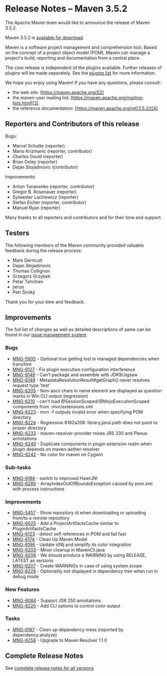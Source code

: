 <!-- 
 Licensed to the Apache Software Foundation (ASF) under one
 or more contributor license agreements.  See the NOTICE file
 distributed with this work for additional information
 regarding copyright ownership.  The ASF licenses this file
 to you under the Apache License, Version 2.0 (the
 "License"); you may not use this file except in compliance
 with the License.  You may obtain a copy of the License at

   http://www.apache.org/licenses/LICENSE-2.0

 Unless required by applicable law or agreed to in writing,
 software distributed under the License is distributed on an
 "AS IS" BASIS, WITHOUT WARRANTIES OR CONDITIONS OF ANY
 KIND, either express or implied.  See the License for the
 specific language governing permissions and limitations
 under the License.
-->

# Release Notes &#x2013; Maven 3.5.2

The Apache Maven team would like to announce the release of Maven 3.5.2.

Maven 3.5.2 is [available for download][0].

Maven is a software project management and comprehension tool. Based on the concept of a project object model (POM), Maven can manage a project's build, reporting and documentation from a central place.

The core release is independent of the plugins available. Further releases of plugins will be made separately. See the [plugins list][1] for more information.

We hope you enjoy using Maven! If you have any questions, please consult:

- the web site: [https://maven.apache.org/][2]
- the maven-user mailing list: [https://maven.apache.org/mailing-lists.html][3]
- the reference documentation: [https://maven.apache.org/ref/3.5.2/][4]

## Reporters and Contributors of this release

Bugs:

* Marcel Schutte (reporter)
* Mario Krizmanic (reporter, contributor)
* Charles Gould (reporter)
* Brian Oxley (reporter)
* Dejan Stojadinovic (contributor)

Improvements:

* Anton Tanasenko (reporter, contributor)
* Gregor B. Rosenauer (reporter)
* Sylwester Lachiewicz (reporter)
* Stefan Eicher (reporter, contributor)
* Manuel Ryan (reporter)

Many thanks to all reporters and contributors and for their time and support.

## Testers

The following members of the Maven community provided valuable feedback during the release process:

* Mark Derricutt
* Dejan Stojadinovic
* Thomas Collignon
* Grzegorz Grzybek
* Petar Tahchiev
* jieryn
* Petr Široký

Thank you for your time and feedback.

## Improvements

The full list of changes as well as detailed descriptions of same can be found in our [issue management system][6].

### Bugs

- [MNG-5935][] - Optional true getting lost in managed dependencies when transitive
- [MNG-6127][] - Fix plugin execution configuration interference
- [MNG-6148][] - Can't package and assemble with JDK9/Jigsaw
- [MNG-6149][] - MetadataResolutionResult#getGraph() never resolves request type 'test'
- [MNG-6205][] - Non-ascii chars in name element are displayed as question marks in Win CLI output (regression)
- [MNG-6210][] - can't load @SessionScoped/@MojoExecutionScoped components from .mvn/extensions.xml
- [MNG-6223][] - mvn -f outputs invalid error when specifying POM directory
- [MNG-6224][] - Regression 6182a208: library.jansi.path does not point to proper directory
- [MNG-6233][] - maven-resolver-provider mixes JRS 330 and Plexus annotations
- [MNG-6240][] - Duplicate components in plugin extension realm when plugin depends on maven-aether-resolver
- [MNG-6242][] - No color for maven on Cygwin

### Sub-tasks
- [MNG-6186][] - switch to improved HawtJNI
- [MNG-6280][] - ArrayIndexOutOfBoundsException caused by pom.xml with process instructions

### Improvements
- [MNG-5457][] - Show repository id when downloading or uploading from/to a remote repository
- [MNG-6025][] - Add a ProjectArtifactsCache similar to PluginArtifactsCache
- [MNG-6123][] - detect self references in POM and fail fast
- [MNG-6174][] - Clean Up Maven Model
- [MNG-6196][] - Update slf4j and simplify its color integration
- [MNG-6203][] - Minor cleanup in MavenCli.java
- [MNG-6206][] - We should produce a WARNING by using RELEASE, LATEST as versions
- [MNG-6207][] - Create WARNINGs in case of using system scope
- [MNG-6228][] - Optionality not displayed in dependency tree when run in debug mode

### New Features
- [MNG-6084][] - Support JSR 250 annotations
- [MNG-6220][] - Add CLI options to control color output

### Tasks
- [MNG-6167][] - Clean up dependency mess (reported by dependency:analyze)
- [MNG-6258][] - Upgrade to Maven Resolver 1.1.0

## Complete Release Notes

See [complete release notes for all versions][7]

[0]: /download.html
[1]: /plugins/index.html
[2]: https://maven.apache.org/
[3]: /mailing-lists.html
[4]: /ref/3.5.2/
[6]: https://issues.apache.org/jira/secure/ReleaseNote.jspa?projectId=12316922&amp;version=12338964&amp;styleName=Text
[7]: /docs/history.html
[MNG-5457]: https://issues.apache.org/jira/browse/MNG-5457
[MNG-5935]: https://issues.apache.org/jira/browse/MNG-5935
[MNG-6025]: https://issues.apache.org/jira/browse/MNG-6025
[MNG-6084]: https://issues.apache.org/jira/browse/MNG-6084
[MNG-6123]: https://issues.apache.org/jira/browse/MNG-6123
[MNG-6127]: https://issues.apache.org/jira/browse/MNG-6127
[MNG-6148]: https://issues.apache.org/jira/browse/MNG-6148
[MNG-6149]: https://issues.apache.org/jira/browse/MNG-6149
[MNG-6167]: https://issues.apache.org/jira/browse/MNG-6167
[MNG-6174]: https://issues.apache.org/jira/browse/MNG-6174
[MNG-6186]: https://issues.apache.org/jira/browse/MNG-6186
[MNG-6196]: https://issues.apache.org/jira/browse/MNG-6196
[MNG-6203]: https://issues.apache.org/jira/browse/MNG-6203
[MNG-6205]: https://issues.apache.org/jira/browse/MNG-6205
[MNG-6206]: https://issues.apache.org/jira/browse/MNG-6206
[MNG-6207]: https://issues.apache.org/jira/browse/MNG-6207
[MNG-6210]: https://issues.apache.org/jira/browse/MNG-6210
[MNG-6220]: https://issues.apache.org/jira/browse/MNG-6220
[MNG-6223]: https://issues.apache.org/jira/browse/MNG-6223
[MNG-6224]: https://issues.apache.org/jira/browse/MNG-6224
[MNG-6228]: https://issues.apache.org/jira/browse/MNG-6228
[MNG-6233]: https://issues.apache.org/jira/browse/MNG-6233
[MNG-6240]: https://issues.apache.org/jira/browse/MNG-6240
[MNG-6242]: https://issues.apache.org/jira/browse/MNG-6242
[MNG-6258]: https://issues.apache.org/jira/browse/MNG-6258
[MNG-6280]: https://issues.apache.org/jira/browse/MNG-6280
